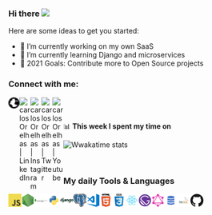 ### Hi there <a href="https://www.carlosorelhas.com/"><img src="https://media.giphy.com/media/hvRJCLFzcasrR4ia7z/giphy.gif" width="25px"></a>

Here are some ideas to get you started:

- 🔭 I’m currently working on my own SaaS
- 🌱 I’m currently learning Django and microservices
- 👯  2021 Goals: Contribute more to Open Source projects

### Connect with me:

[<img align="left" alt="carlosorelhas.com" width="22px" src="https://raw.githubusercontent.com/iconic/open-iconic/master/svg/globe.svg" />][website]
[<img align="left" alt="carlosOrelhas | LinkedIn" width="22px" src="https://cdn.jsdelivr.net/npm/simple-icons@v3/icons/linkedin.svg" />][linkedin]
[<img align="left" alt="carlosOrelhas | Instagram" width="22px" src="https://cdn.jsdelivr.net/npm/simple-icons@v3/icons/instagram.svg" />][instagram]
[<img align="left" alt="carlosOrelhas | Twitter" width="22px" src="https://cdn.jsdelivr.net/npm/simple-icons@v3/icons/twitter.svg" />][twitter]
[<img align="left" alt="carlosOrelhas | Youtube" width="22px" src="https://cdn.jsdelivr.net/npm/simple-icons@v3/icons/youtube.svg" />][Youtube]

<br />
<br />

📊 **This week I spent my time on**

![Wwakatime stats](https://github-readme-stats-taupe-two.vercel.app/api/wakatime?username=corelhas&hide_title=true&hide_border=true&langs_count=5)

<br />

[website]: https://carlosorelhas.com
[linkedin]: https://linkedin.com/in/carlosorelhas/
[instagram]: https://www.instagram.com/carlosodev/
[twitter]: https://twitter.com/Carlos_Orelhas
[youtube]: https://www.youtube.com/channel/UC9YMTttfFZsvMdz0Ml7JpuA

### My daily Tools & Languages

<img align="left" alt="JavaScript" width="26px" src="https://raw.githubusercontent.com/github/explore/80688e429a7d4ef2fca1e82350fe8e3517d3494d/topics/javascript/javascript.png" />
<img align="left" alt="Node.js" width="26px" src="https://raw.githubusercontent.com/github/explore/80688e429a7d4ef2fca1e82350fe8e3517d3494d/topics/nodejs/nodejs.png" />
<img align="left" alt="MongoDB" width="26px" src="https://raw.githubusercontent.com/github/explore/80688e429a7d4ef2fca1e82350fe8e3517d3494d/topics/mongodb/mongodb.png" />
<img align="left" alt="python" width="26px" src="https://raw.githubusercontent.com/github/explore/80688e429a7d4ef2fca1e82350fe8e3517d3494d/topics/python/python.png" />
<img align="left" alt="django" width="26px" src="https://raw.githubusercontent.com/github/explore/80688e429a7d4ef2fca1e82350fe8e3517d3494d/topics/django/django.png" />
<img align="left" alt="postgresql" width="26px" src="https://raw.githubusercontent.com/github/explore/80688e429a7d4ef2fca1e82350fe8e3517d3494d/topics/postgresql/postgresql.png" />

<img align="left" alt="Visual Studio Code" width="26px" src="https://raw.githubusercontent.com/github/explore/80688e429a7d4ef2fca1e82350fe8e3517d3494d/topics/visual-studio-code/visual-studio-code.png" />
<img align="left" alt="HTML5" width="26px" src="https://raw.githubusercontent.com/github/explore/80688e429a7d4ef2fca1e82350fe8e3517d3494d/topics/html/html.png" />
<img align="left" alt="CSS3" width="26px" src="https://raw.githubusercontent.com/github/explore/80688e429a7d4ef2fca1e82350fe8e3517d3494d/topics/css/css.png" />
<img align="left" alt="React" width="26px" src="https://raw.githubusercontent.com/github/explore/80688e429a7d4ef2fca1e82350fe8e3517d3494d/topics/react/react.png" />
<img align="left" alt="Gatsby" width="26px" src="https://raw.githubusercontent.com/github/explore/e94815998e4e0713912fed477a1f346ec04c3da2/topics/gatsby/gatsby.png" />
<img align="left" alt="GraphQL" width="26px" src="https://raw.githubusercontent.com/github/explore/80688e429a7d4ef2fca1e82350fe8e3517d3494d/topics/graphql/graphql.png" />
<img align="left" alt="SQL" width="26px" src="https://raw.githubusercontent.com/github/explore/80688e429a7d4ef2fca1e82350fe8e3517d3494d/topics/sql/sql.png" />
<img align="left" alt="MySQL" width="26px" src="https://raw.githubusercontent.com/github/explore/80688e429a7d4ef2fca1e82350fe8e3517d3494d/topics/mysql/mysql.png" />
<img align="left" alt="GitHub" width="26px" src="https://raw.githubusercontent.com/github/explore/78df643247d429f6cc873026c0622819ad797942/topics/github/github.png" />
